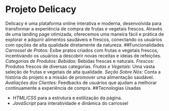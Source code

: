 # Projeto Delicacy
Delicacy é uma plataforma online interativa e moderna, desenvolvida para transformar a experiência de compra de frutas e vegetais frescos. Através de uma landing page otimizada, oferecemos uma maneira fácil e prática de explorar e adquirir alimentos saudáveis e frescos, conectando os usuários com opções de alta qualidade diretamente da natureza.
##Funcionalidades
*Carrossel de Pratos:* Exibe pratos criados com frutas e vegetais frescos, incentivando os usuários a descobrir novas receitas e ideias de refeições.
_Categorias de Produtos:_
*Bebidas:* Bebidas frescas e naturais.
*Frescos:* Produtos frescos de diversas categorias.
*Frutas e Vegetais:* Uma vasta seleção de frutas e vegetais de alta qualidade.
*Seção Sobre Nós:* Conta a história do projeto e a missão de promover uma alimentação saudável.
*Avaliações dos Clientes:* Feedbacks de usuários que ajudam a melhorar continuamente a experiência de compra.
##Tecnologias Usadas
- *HTML/CSS* para a estrutura e estilização da página.
- *JavaScript* para interatividade e dinâmica do carrossel
